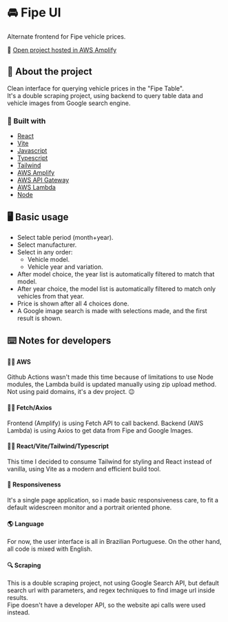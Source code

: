 # :oncoming_automobile: Fipe UI
Alternate frontend for Fipe vehicle prices.

<!-- PUBLISHED LINK -->
:link: [Open project hosted in AWS Amplify](https://dev.d1t9nls3ytxo9r.amplifyapp.com/)

<!-- ABOUT -->
## :page_with_curl: About the project
Clean interface for querying vehicle prices in the "Fipe Table".  
It's a double scraping project, using backend to query table data and vehicle images from Google search engine.

### :construction:	Built with
* [React](https://reactjs.org/)
* [Vite](https://vitejs.dev/)
* [Javascript](https://developer.mozilla.org/en/JavaScript)
* [Typescript](https://www.typescriptlang.org/)
* [Tailwind](https://tailwindcss.com/)
* [AWS Amplify](https://aws.amazon.com/amplify)
* [AWS API Gateway](https://aws.amazon.com/api-gateway)
* [AWS Lambda](https://aws.amazon.com/lambda)
* [Node](https://nodejs.org)

<!-- USAGE -->
## :desktop_computer:	Basic usage
* Select table period (month+year).
* Select manufacturer.
* Select in any order:
  * Vehicle model.
  * Vehicle year and variation.
* After model choice, the year list is automatically filtered to match that model.
* After year choice, the model list is automatically filtered to match only vehicles from that year.
* Price is shown after all 4 choices done.
* A Google image search is made with selections made, and the first result is shown.

<!-- NOTES FOR DEVELOPERS -->
## :keyboard:	Notes for developers
#### :man_technologist:	AWS
Github Actions wasn't made this time because of limitations to use Node modules, the Lambda build is updated manually using zip upload method.
Not using paid domains, it's a dev project. 😉
#### :man_technologist:	Fetch/Axios
Frontend (Amplify) is using Fetch API to call backend.
Backend (AWS Lambda) is using Axios to get data from Fipe and Google Images.  
#### :man_technologist:	React/Vite/Tailwind/Typescript
This time I decided to consume Tailwind for styling and React instead of vanilla, using Vite as a modern and efficient build tool.
#### :iphone: Responsiveness
It's a single page application, so i made basic responsiveness care, to fit a default widescreen monitor and a portrait oriented phone.
#### :earth_americas:	Language
For now, the user interface is all in Brazilian Portuguese. On the other hand, all code is mixed with English.
#### :mag: Scraping
This is a double scraping project, not using Google Search API, but default search url with parameters, and regex techniques to find image url inside results.  
Fipe doesn't have a developer API, so the website api calls were used instead.

